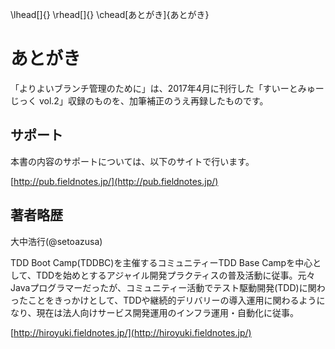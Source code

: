 \lhead[]{}
\rhead[]{}
\chead[あとがき]{あとがき}

# あとがき

「よりよいブランチ管理のために」は、2017年4月に刊行した「すいーとみゅーじっく vol.2」収録のものを、加筆補正のうえ再録したものです。

## サポート

本書の内容のサポートについては、以下のサイトで行います。

[http://pub.fieldnotes.jp/](http://pub.fieldnotes.jp/)

## 著者略歴

大中浩行(\@setoazusa)

TDD Boot Camp(TDDBC)を主催するコミュニティーTDD Base Campを中心として、TDDを始めとするアジャイル開発プラクティスの普及活動に従事。元々Javaプログラマーだったが、コミュニティー活動でテスト駆動開発(TDD)に関わったことをきっかけとして、TDDや継続的デリバリーの導入運用に関わるようになり、現在は法人向けサービス開発運用のインフラ運用・自動化に従事。

[http://hiroyuki.fieldnotes.jp/](http://hiroyuki.fieldnotes.jp/)

